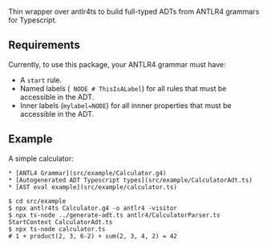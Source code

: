 Thin wrapper over antlr4ts to build full-typed ADTs from ANTLR4 grammars for Typescript.

## Requirements

Currently, to use this package, your ANTLR4 grammar must have:

-   A `start` rule.
-   Named labels (` NODE # ThisIsALabel`) for all rules that must be accessible in the ADT.
-   Inner labels (`mylabel=NODE`) for all innner properties that must be accessible in the ADT.

## Example

A simple calculator:

    * [ANTL4 Grammar](src/example/Calculator.g4)
    * [Autogenerated ADT Typescript types](src/example/CalculatorAdt.ts)
    * [AST eval example](src/example/calculator.ts)

```shell
$ cd src/example
$ npx antlr4ts Calculator.g4 -o antlr4 -visitor
$ npx ts-node ../generate-adt.ts antlr4/CalculatorParser.ts StartContext CalculatorAdt.ts
$ npx ts-node calculator.ts
# 1 + product(2, 3, 6-2) + sum(2, 3, 4, 2) = 42
```

